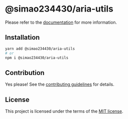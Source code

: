 # @simao234430/aria-utils



Please refer to the [documentation](https://YooUI.org/docs/components/aria-utils) for more information.

## Installation

```sh
yarn add @simao234430/aria-utils
# or
npm i @simao234430/aria-utils
```

## Contribution

Yes please! See the
[contributing guidelines](https://github.com/xiaosimao123/yooui/blob/master/CONTRIBUTING.md)
for details.

## License

This project is licensed under the terms of the
[MIT license](https://github.com/xiaosimao123/yooui/blob/master/LICENSE).
